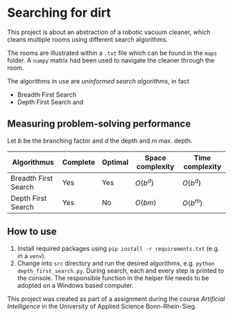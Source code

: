 # Searching for dirt
This project is about an abstraction of a robotic vacuum cleaner, which cleans multiple rooms using different search algorithms. 

The rooms are illustrated within a `.txt` file which can be found in the `maps` folder. A `numpy` matrix had been used to navigate the cleaner through the room. 

The algorithms in use are _uninformed search algorithms_, in fact
* Breadth First Search
* Depth First Search and

## Measuring problem-solving performance
Let $b$ be the branching factor and $d$ the depth and $m$ max. depth.

|Algorithmus|Complete|Optimal|Space complexity|Time complexity
|---|---|---|---|---|
|Breadth First Search|Yes|Yes|$O(b^d)$|$O(b^d)$|
|Depth First Search|Yes|No|$O(bm)$|$O(b^m)$|


## How to use
1. Install required packages using `pip install -r requirements.txt` (e.g. in a `venv`).
2. Change into `src` directory and run the desired algorithms, e.g. `python depth_first_search.py`.
During search, each and every step is printed to the console. The responsible function in the helper file needs to be adopted on a Windows based computer.

This project was created as part of a assignment during the course _Artificial Intelligence_ in the University of Applied Science Bonn-Rhein-Sieg.
